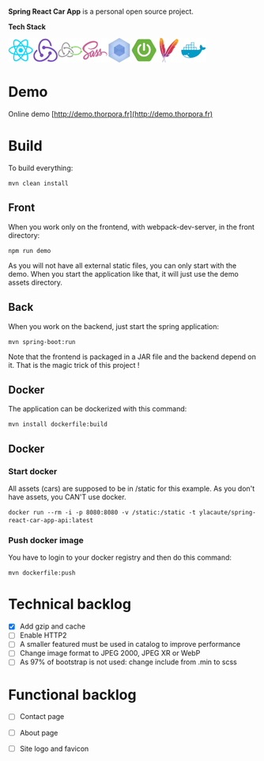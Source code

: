 
__Spring React Car App__ is a personal open source project.

 **Tech Stack**

<img src="/doc/img/tech/react.png" alt="React" title="React 16" width="50px"/><img src="/doc/img/tech/redux.png" alt="Redux" title="Redux 5" width="50px"/><img src="/doc/img/tech/redux-saga.png" alt="Redx-Saga" title="React-Saga 0.16" width="50px"/><img src="/doc/img/tech/sass.png" alt="SASS" title="SASS" width="50px"/><img src="/doc/img/tech/webpack.png" alt="Webpack" title="Webpack 4" width="50px"/><img src="/doc/img/tech/springboot.png" alt="Spring boot" title="Spring boot 2" width="50px"/><img src="/doc/img/tech/maven.png" alt="Maven" title="Maven" width="50px"/><img src="/doc/img/tech/docker.png" alt="Docker" title="Docker" width="50px"/>

# Demo

Online demo [http://demo.thorpora.fr](http://demo.thorpora.fr)


# Build

To build everything:
```shell
mvn clean install 
```

## Front
When you work only on the frontend, with webpack-dev-server, in the front directory:
```shell
npm run demo 
```
As you will not have all external static files, you can only start with the demo. 
When you start the application like that, it will just use the demo assets directory.

## Back
When you work on the backend, just start the spring application:
```shell
mvn spring-boot:run
```
Note that the frontend is packaged in a JAR file and the backend depend on it.
That is the magic trick of this project ! 

## Docker
The application can be dockerized with this command:
```shell
mvn install dockerfile:build
```

## Docker
### Start docker
All assets (cars) are supposed to be in /static for this example. As you don't have assets, you CAN'T use docker.
```shell
docker run --rm -i -p 8080:8080 -v /static:/static -t ylacaute/spring-react-car-app-api:latest
```
### Push docker image
You have to login to your docker registry and then do this command:
```shell
mvn dockerfile:push
```

# Technical backlog
-[x] Add gzip and cache
-[ ] Enable HTTP2
-[ ] A smaller featured must be used in catalog to improve performance 
-[ ] Change image format to JPEG 2000, JPEG XR or WebP
-[ ] As 97% of bootstrap is not used: change include from .min to scss

# Functional backlog
-[ ] Contact page
-[ ] About page
-[ ] Site logo and favicon


